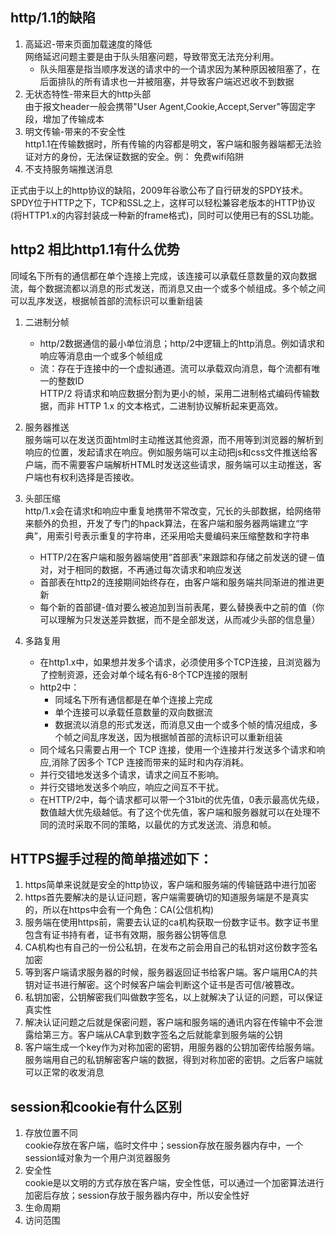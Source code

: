 ## http/1.1的缺陷       
1. 高延迟-带来页面加载速度的降低    
    网络延迟问题主要是由于队头阻塞问题，导致带宽无法充分利用。
    * 队头阻塞是指当顺序发送的请求中的一个请求因为某种原因被阻塞了，在后面排队的所有请求也一并被阻塞，并导致客户端迟迟收不到数据
2. 无状态特性-带来巨大的http头部            
由于报文header一般会携带"User Agent,Cookie,Accept,Server"等固定字段，增加了传输成本
3. 明文传输-带来的不安全性      
http1.1在传输数据时，所有传输的内容都是明文，客户端和服务器端都无法验证对方的身份，无法保证数据的安全。例： 免费wifi陷阱
4. 不支持服务端推送消息

正式由于以上的http协议的缺陷，2009年谷歌公布了自行研发的SPDY技术。 SPDY位于HTTP之下，TCP和SSL之上，这样可以轻松兼容老版本的HTTP协议(将HTTP1.x的内容封装成一种新的frame格式)，同时可以使用已有的SSL功能。
## http2 相比http1.1有什么优势
同域名下所有的通信都在单个连接上完成，该连接可以承载任意数量的双向数据流，每个数据流都以消息的形式发送，而消息又由一个或多个帧组成。多个帧之间可以乱序发送，根据帧首部的流标识可以重新组装
1. 二进制分帧   
    * http/2数据通信的最小单位消息；http/2中逻辑上的http消息。例如请求和响应等消息由一个或多个帧组成
    * 流：存在于连接中的一个虚拟通道。流可以承载双向消息，每个流都有唯一的整数ID    
    HTTP/2 将请求和响应数据分割为更小的帧，采用二进制格式编码传输数据，而非 HTTP 1.x 的文本格式，二进制协议解析起来更高效。

 
2. 服务器推送               
    服务端可以在发送页面html时主动推送其他资源，而不用等到浏览器的解析到响应的位置，发起请求在响应。例如服务端可以主动把js和css文件推送给客户端，而不需要客户端解析HTML时发送这些请求，服务端可以主动推送，客户端也有权利选择是否接收。

3. 头部压缩             
http/1.x会在请求t和响应中重复地携带不常改变，冗长的头部数据，给网络带来额外的负担，开发了专门的hpack算法，在客户端和服务器两端建立“字典”，用索引号表示重复的字符串，还采用哈夫曼编码来压缩整数和字符串
    * HTTP/2在客户端和服务器端使用“首部表”来跟踪和存储之前发送的键－值对，对于相同的数据，不再通过每次请求和响应发送
    * 首部表在http2的连接期间始终存在，由客户端和服务端共同渐进的推进更新
    * 每个新的首部键-值对要么被追加到当前表尾，要么替换表中之前的值（你可以理解为只发送差异数据，而不是全部发送，从而减少头部的信息量）

4. 多路复用     
    * 在http1.x中，如果想并发多个请求，必须使用多个TCP连接，且浏览器为了控制资源，还会对单个域名有6-8个TCP连接的限制
    * http2中：
        * 同域名下所有通信都是在单个连接上完成
        * 单个连接可以承载任意数量的双向数据流
        * 数据流以消息的形式发送，而消息又由一个或多个帧的情况组成，多个帧之间乱序发送，因为根据帧首部的流标识可以重新组装
    * 同个域名只需要占用一个 TCP 连接，使用一个连接并行发送多个请求和响应,消除了因多个 TCP 连接而带来的延时和内存消耗。
    * 并行交错地发送多个请求，请求之间互不影响。
    * 并行交错地发送多个响应，响应之间互不干扰。
    * 在HTTP/2中，每个请求都可以带一个31bit的优先值，0表示最高优先级， 数值越大优先级越低。有了这个优先值，客户端和服务器就可以在处理不同的流时采取不同的策略，以最优的方式发送流、消息和帧。


## HTTPS握手过程的简单描述如下：
1. https简单来说就是安全的http协议，客户端和服务端的传输链路中进行加密
2. https首先要解决的是认证问题，客户端需要确切的知道服务端是不是真实的，所以在https中会有一个角色：CA(公信机构)
3. 服务端在使用https前，需要去认证的ca机构获取一份数字证书。数字证书里包含有证书持有者，证书有效期，服务器公钥等信息
4. CA机构也有自己的一份公私钥，在发布之前会用自己的私钥对这份数字签名加密
5. 等到客户端请求服务器的时候，服务器返回证书给客户端。客户端用CA的共钥对证书进行解密。这个时候客户端会判断这个证书是否可信/被篡改。
6. 私钥加密，公钥解密我们叫做数字签名，以上就解决了认证的问题，可以保证真实性
7. 解决认证问题之后就是保密问题，客户端和服务端的通讯内容在传输中不会泄露给第三方。客户端从CA拿到数字签名之后就能拿到服务端的公钥
8. 客户端生成一个key作为对称加密的密钥，用服务器的公钥加密传给服务端。服务端用自己的私钥解密客户端的数据，得到对称加密的密钥。之后客户端就可以正常的收发消息



## session和cookie有什么区别  
1. 存放位置不同         
    cookie存放在客户端，临时文件中；session存放在服务器内存中，一个session域对象为一个用户浏览器服务
2. 安全性   
    cookie是以文明的方式存放在客户端，安全性低，可以通过一个加密算法进行加密后存放；session存放于服务器内存中，所以安全性好
3. 生命周期
4. 访问范围